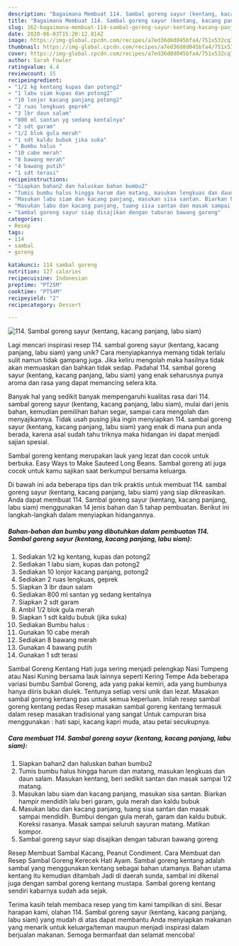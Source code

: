 ```yaml
---
description: "Bagaimana Membuat 114. Sambal goreng sayur (kentang, kacang panjang, labu siam) Anti Gagal"
title: "Bagaimana Membuat 114. Sambal goreng sayur (kentang, kacang panjang, labu siam) Anti Gagal"
slug: 162-bagaimana-membuat-114-sambal-goreng-sayur-kentang-kacang-panjang-labu-siam-anti-gagal
date: 2020-06-03T15:20:12.814Z
image: https://img-global.cpcdn.com/recipes/a7ed36d8d045bfa4/751x532cq70/114-sambal-goreng-sayur-kentang-kacang-panjang-labu-siam-foto-resep-utama.jpg
thumbnail: https://img-global.cpcdn.com/recipes/a7ed36d8d045bfa4/751x532cq70/114-sambal-goreng-sayur-kentang-kacang-panjang-labu-siam-foto-resep-utama.jpg
cover: https://img-global.cpcdn.com/recipes/a7ed36d8d045bfa4/751x532cq70/114-sambal-goreng-sayur-kentang-kacang-panjang-labu-siam-foto-resep-utama.jpg
author: Sarah Fowler
ratingvalue: 4.4
reviewcount: 15
recipeingredient:
- "1/2 kg kentang kupas dan potong2"
- "1 labu siam kupas dan potong2"
- "10 lonjor kacang panjang potong2"
- "2 ruas lengkuas geprek"
- "3 lbr daun salam"
- "800 ml santan yg sedang kentalnya"
- "2 sdt garam"
- "1/2 blok gula merah"
- "1 sdt kaldu bubuk jika suka"
- " Bumbu halus "
- "10 cabe merah"
- "8 bawang merah"
- "4 bawang putih"
- "1 sdt terasi"
recipeinstructions:
- "Siapkan bahan2 dan haluskan bahan bumbu2"
- "Tumis bumbu halus hingga harum dan matang, masukan lengkuas dan daun salam. Masukan kentang, beri sedikit santan dan masak sampai 1/2 matang."
- "Masukan labu siam dan kacang panjang, masukan sisa santan. Biarkan hampir mendidih lalu beri garam, gula merah dan kaldu bubuk"
- "Masukan labu dan kacang panjang, tuang sisa santan dan masak sampai mendidih. Bumbui dengan gula merah, garam dan kaldu bubuk. Koreksi rasanya. Masak sampai seluruh sayuran matang. Matikan kompor."
- "Sambal goreng sayur siap disajikan dengan taburan bawang goreng"
categories:
- Resep
tags:
- 114
- sambal
- goreng

katakunci: 114 sambal goreng 
nutrition: 127 calories
recipecuisine: Indonesian
preptime: "PT25M"
cooktime: "PT54M"
recipeyield: "2"
recipecategory: Dessert

---
```



![114. Sambal goreng sayur (kentang, kacang panjang, labu siam)](https://img-global.cpcdn.com/recipes/a7ed36d8d045bfa4/751x532cq70/114-sambal-goreng-sayur-kentang-kacang-panjang-labu-siam-foto-resep-utama.jpg)

Lagi mencari inspirasi resep 114. sambal goreng sayur (kentang, kacang panjang, labu siam) yang unik? Cara menyiapkannya memang tidak terlalu sulit namun tidak gampang juga. Jika keliru mengolah maka hasilnya tidak akan memuaskan dan bahkan tidak sedap. Padahal 114. sambal goreng sayur (kentang, kacang panjang, labu siam) yang enak seharusnya punya aroma dan rasa yang dapat memancing selera kita.

Banyak hal yang sedikit banyak mempengaruhi kualitas rasa dari 114. sambal goreng sayur (kentang, kacang panjang, labu siam), mulai dari jenis bahan, kemudian pemilihan bahan segar, sampai cara mengolah dan menyajikannya. Tidak usah pusing jika ingin menyiapkan 114. sambal goreng sayur (kentang, kacang panjang, labu siam) yang enak di mana pun anda berada, karena asal sudah tahu triknya maka hidangan ini dapat menjadi sajian spesial.

Sambal goreng kentang merupakan lauk yang lezat dan cocok untuk berbuka. Easy Ways to Make Sauteed Long Beans. Sambal goreng ati juga cocok untuk kamu sajikan saat berkumpul bersama keluarga.


Di bawah ini ada beberapa tips dan trik praktis untuk membuat 114. sambal goreng sayur (kentang, kacang panjang, labu siam) yang siap dikreasikan. Anda dapat membuat 114. Sambal goreng sayur (kentang, kacang panjang, labu siam) menggunakan 14 jenis bahan dan 5 tahap pembuatan. Berikut ini langkah-langkah dalam menyiapkan hidangannya.

<!--inarticleads1-->

##### Bahan-bahan dan bumbu yang dibutuhkan dalam pembuatan 114. Sambal goreng sayur (kentang, kacang panjang, labu siam):

1. Sediakan 1/2 kg kentang, kupas dan potong2
1. Sediakan 1 labu siam, kupas dan potong2
1. Sediakan 10 lonjor kacang panjang, potong2
1. Sediakan 2 ruas lengkuas, geprek
1. Siapkan 3 lbr daun salam
1. Sediakan 800 ml santan yg sedang kentalnya
1. Siapkan 2 sdt garam
1. Ambil 1/2 blok gula merah
1. Siapkan 1 sdt kaldu bubuk (jika suka)
1. Sediakan  Bumbu halus :
1. Gunakan 10 cabe merah
1. Sediakan 8 bawang merah
1. Gunakan 4 bawang putih
1. Gunakan 1 sdt terasi


Sambal Goreng Kentang Hati juga sering menjadi pelengkap Nasi Tumpeng atau Nasi Kuning bersama lauk lainnya seperti Kering Tempe Ada beberapa variasi bumbu Sambal Goreng, ada yang pakai kemiri, ada yang bumbunya hanya diiris bukan diulek. Tentunya setiap versi unik dan lezat. Masakan sambal goreng kentang pas untuk semua keperluan. Inilah resep sambal goreng kentang pedas Resep masakan sambal goreng kentang termasuk dalam resep masakan tradisional yang sangat Untuk campuran bisa menggunakan : hati sapi, kacang kapri muda, atau petai secukupnya. 

<!--inarticleads2-->

##### Cara membuat 114. Sambal goreng sayur (kentang, kacang panjang, labu siam):

1. Siapkan bahan2 dan haluskan bahan bumbu2
1. Tumis bumbu halus hingga harum dan matang, masukan lengkuas dan daun salam. Masukan kentang, beri sedikit santan dan masak sampai 1/2 matang.
1. Masukan labu siam dan kacang panjang, masukan sisa santan. Biarkan hampir mendidih lalu beri garam, gula merah dan kaldu bubuk
1. Masukan labu dan kacang panjang, tuang sisa santan dan masak sampai mendidih. Bumbui dengan gula merah, garam dan kaldu bubuk. Koreksi rasanya. Masak sampai seluruh sayuran matang. Matikan kompor.
1. Sambal goreng sayur siap disajikan dengan taburan bawang goreng


Resep Membuat Sambal Kacang, Peanut Condiment. Cara Membuat dan Resep Sambal Goreng Kerecek Hati Ayam. Sambal goreng kentang adalah sambal yang menggunakan kentang sebagai bahan utamanya. Bahan utama kentang itu kemudian ditambah Jadi di daerah sunda, sambal ini dikenal juga dengan sambal goreng kentang mustapa. Sambal goreng kentang sendiri kabarnya sudah ada sejak. 

Terima kasih telah membaca resep yang tim kami tampilkan di sini. Besar harapan kami, olahan 114. Sambal goreng sayur (kentang, kacang panjang, labu siam) yang mudah di atas dapat membantu Anda menyiapkan makanan yang menarik untuk keluarga/teman maupun menjadi inspirasi dalam berjualan makanan. Semoga bermanfaat dan selamat mencoba!
